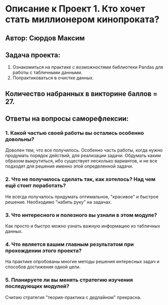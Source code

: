 # Описание к Проект 1. Кто хочет стать миллионером кинопроката?
## Автор: Сюрдов Максим

## Задача проекта:
1) Ознакомиться на практике с возможностями библиотеки Pandas для работы с табличными данными.
2) Попрактиковаться в очистке данных.

## Количество набранных в викторине баллов = 27.

## Ответы на вопросы саморефлексии:

### 1. Какой частью своей работы вы остались особенно довольны?
Доволен тем, что все получилось. Особенно часть работы, когда нужно продумать порядок действий, для реализации задачи. Обдумать каким образом выкрутиться, ибо существует несколько вариантов, и не все подходят для решения именно этой определенной задачи.

### 2. Что не получилось сделать так, как хотелось? Над чем ещё стоит поработать?
Не всегда получалось придумать оптимальное, "красивое" и быстрое решение. Необходимо "набить руку" на задачах.

### 3. Что интересного и полезного вы узнали в этом модуле?
Как просто и быстро можно узнать важную информацию из табличных данных.

### 4. Что является вашим главным результатом при прохождении этого проекта?
На практике опробованы многие методы решения интересных задач и способов достижения одной цели.

### 5. Планируете ли вы менять стратегию изучения последующих модулей?
Считаю стратегия "теория-практика с дедлайном" прекрасна.
